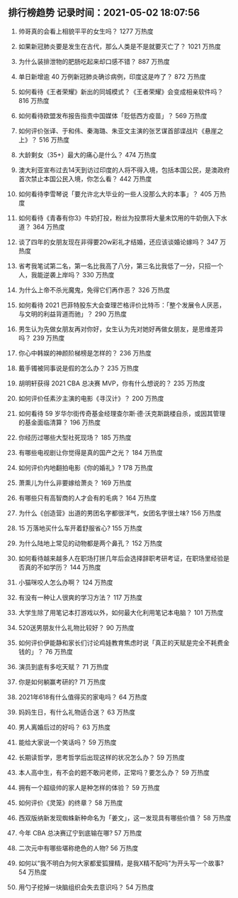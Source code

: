 
## 排行榜趋势 记录时间：2021-05-02 18:07:56
  
  1. 帅哥真的会看上相貌平平的女生吗？ 1277 万热度
    
  2. 如果新冠肺炎要是发生在古代，那么人类是不是就要灭亡了？ 1021 万热度
    
  3. 为什么装排泄物的肥肠吃起来却口感不错？ 887 万热度
    
  4. 单日新增逾 40 万例新冠肺炎确诊病例，印度这是咋了？ 872 万热度
    
  5. 如何看待《王者荣耀》新出的同城模式？《王者荣耀》会变成相亲软件吗？ 816 万热度
    
  6. 如何看待欧盟发布报告指责中国媒体「贬低西方疫苗」？ 569 万热度
    
  7. 如何评价张译、于和伟、秦海璐、朱亚文主演的张艺谋首部谍战片《悬崖之上》？ 516 万热度
    
  8. 大龄剩女（35+）最大的痛心是什么？ 474 万热度
    
  9. 澳大利亚宣布过去14天到访过印度的人将不得入境，包括本国公民，是澳政府首次禁止本国公民入境，你怎么看？ 442 万热度
    
  10. 如何看待李雪琴说「要允许北大毕业的一些人没那么大的本事」？ 405 万热度
    
  11. 如何看待《青春有你3》牛奶打投，粉丝为投票将大量未饮用的牛奶倒入下水道？ 364 万热度
    
  12. 谈了四年的女朋友现在非得要20w彩礼才结婚，还应该谈婚论嫁吗？ 347 万热度
    
  13. 省考我笔试第二名，第一名比我高了八分，第三名比我低了一分，只招一个人，我能逆袭上岸吗？ 330 万热度
    
  14. 为什么上帝不杀光魔鬼，免得它们再作恶？ 326 万热度
    
  15. 如何看待 2021 巴菲特股东大会查理芒格评价比特币：「整个发展令人厌恶，与文明的利益背道而驰」？ 290 万热度
    
  16. 男生认为先做女朋友再对你好，女生认为先对她好再做女朋友，是思维差异吗？ 239 万热度
    
  17. 你心中韩娱的神颜阶梯榜是怎样的？ 236 万热度
    
  18. 戴手镯被同事说是假的怎么办？ 235 万热度
    
  19. 胡明轩获得 2021 CBA 总决赛 MVP，你有什么想说的？ 235 万热度
    
  20. 如何评价任素汐主演的电影《寻汉计》？ 200 万热度
    
  21. 如何看待 59 岁华尔街传奇基金经理查尔斯·德·沃克斯跳楼自杀，或因其管理的基金面临清算？ 196 万热度
    
  22. 你经历过哪些大型社死现场？ 185 万热度
    
  23. 有哪些电视剧让你觉得是真的国产之光？ 184 万热度
    
  24. 如何评价内地翻拍电影《你的婚礼》? 178 万热度
    
  25. 萧熏儿为什么非要嫁给萧炎？ 169 万热度
    
  26. 有哪些只有高智商的人才会有的毛病？ 164 万热度
    
  27. 为什么《创造营》出道的男团名字都很洋气，女团名字很土味? 156 万热度
    
  28. 15 万落地买什么车开着舒服省心? 155 万热度
    
  29. 为什么陆地上常见的动物都是两个鼻孔？ 152 万热度
    
  30. 如何看待越来越多人在职场打拼几年后会选择辞职考研考证，在职场里经验是否真的不如学历？ 144 万热度
    
  31. 小猫咪咬人怎么办啊？ 124 万热度
    
  32. 有没有一种让人很爽的学习方法？ 117 万热度
    
  33. 大学生除了用笔记本打游戏以外，如何最大化利用笔记本电脑？ 101 万热度
    
  34. 520送男朋友什么礼物比较好？ 90 万热度
    
  35. 如何评价伊能静和家长们讨论鸡娃教育焦虑时说「真正的天赋是完全不耗费金钱的」？ 76 万热度
    
  36. 演员到底有多吃天赋？ 71 万热度
    
  37. 你是如何躺赢考研的? 71 万热度
    
  38. 2021年618有什么值得买的家电吗？ 64 万热度
    
  39. 妈妈生日，有什么礼物适合送？ 63 万热度
    
  40. 男人离婚后过的好吗？ 63 万热度
    
  41. 能给大家说一个笑话吗？ 59 万热度
    
  42. 长期读哲学，思考哲学后出现这样的状况怎么办？ 59 万热度
    
  43. 本人高中生，有不会的题不敢问老师，正常吗？要怎么办？ 59 万热度
    
  44. 拥有一个超级帅的家人是种怎样的体验？ 59 万热度
    
  45. 如何评价《灵笼》的终章？ 58 万热度
    
  46. 西双版纳新发现蜘蛛新种命名为「姜文」，这一发现具有哪些价值？ 58 万热度
    
  47. 今年 CBA 总决赛辽宁到底输在哪? 57 万热度
    
  48. 二次元中有哪些堪称绝色的人物? 56 万热度
    
  49. 如何以“我不明白为何大家都爱狐狸精，是我X精不配吗”为开头写一个故事? 54 万热度
    
  50. 用勺子挖掉一块脑组织会失去意识吗？ 54 万热度
    